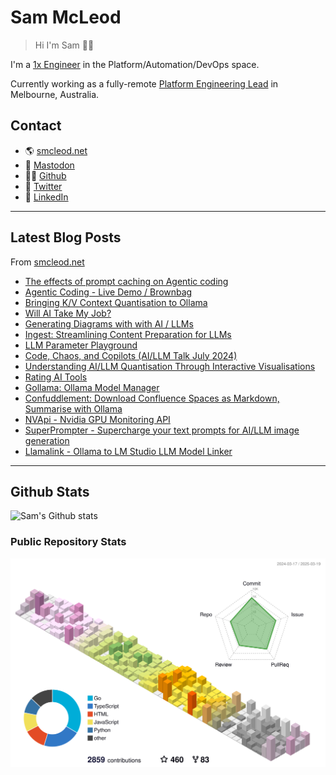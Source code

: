 # Sam McLeod

> Hi I'm Sam 👋🏻

I'm a [1x Engineer](https://1x.engineer/) in the Platform/Automation/DevOps space.

Currently working as a fully-remote [Platform Engineering Lead](https://smcleod.net/cv/) in Melbourne, Australia.

## Contact

- 🌎 [smcleod.net](https://smcleod.net)
- 🐘 [Mastodon](https://aus.social/@s_mcleod)
- 🧑‍💻 [Github](https://www.github.com/sammcj)
- 🦃 [Twitter](https://www.twitter.com/sammcj)
- 👔 [LinkedIn](https://www.linkedin.com/in/sammcj)

---

## Latest Blog Posts

From [smcleod.net](https://smcleod.net)

<!-- BLOG-POST-LIST:START -->
- [The effects of prompt caching on Agentic coding](https://smcleod.net/2025/03/the-effects-of-prompt-caching-on-agentic-coding/)
- [Agentic Coding - Live Demo / Brownbag](https://smcleod.net/2025/02/agentic-coding-live-demo-/-brownbag/)
- [Bringing K/V Context Quantisation to Ollama](https://smcleod.net/2024/12/bringing-k/v-context-quantisation-to-ollama/)
- [Will AI Take My Job?](https://smcleod.net/2024/11/will-ai-take-my-job/)
- [Generating Diagrams with with AI / LLMs](https://smcleod.net/2024/10/generating-diagrams-with-with-ai-/-llms/)
- [Ingest: Streamlining Content Preparation for LLMs](https://smcleod.net/2024/07/ingest-streamlining-content-preparation-for-llms/)
- [LLM Parameter Playground](https://smcleod.net/2024/07/llm-parameter-playground/)
- [Code, Chaos, and Copilots &lpar;AI/LLM Talk July 2024&rpar;](https://smcleod.net/2024/07/code-chaos-and-copilots-ai/llm-talk-july-2024/)
- [Understanding AI/LLM Quantisation Through Interactive Visualisations](https://smcleod.net/2024/07/understanding-ai/llm-quantisation-through-interactive-visualisations/)
- [Rating AI Tools](https://smcleod.net/2024/07/rating-ai-tools/)
- [Gollama: Ollama Model Manager](https://smcleod.net/2024/06/gollama-ollama-model-manager/)
- [Confuddlement: Download Confluence Spaces as Markdown, Summarise with Ollama](https://smcleod.net/2024/05/confuddlement-download-confluence-spaces-as-markdown-summarise-with-ollama/)
- [NVApi - Nvidia GPU Monitoring API](https://smcleod.net/2024/05/nvapi-nvidia-gpu-monitoring-api/)
- [SuperPrompter - Supercharge your text prompts for AI/LLM image generation](https://smcleod.net/2024/03/superprompter-supercharge-your-text-prompts-for-ai/llm-image-generation/)
- [Llamalink - Ollama to LM Studio LLM Model Linker](https://smcleod.net/2024/03/llamalink-ollama-to-lm-studio-llm-model-linker/)
<!-- BLOG-POST-LIST:END -->

---

## Github Stats

![Sam's Github stats](https://github-readme-stats.vercel.app/api?username=sammcj&count_private=true)

### Public Repository Stats

![3D Stats](https://raw.githubusercontent.com/sammcj/sammcj/main/profile-3d-contrib/profile-season-animate.svg)

<!-- ![Stats (Public Repos)](/metrics.base.svg)  -->

<!-- markdownlint-disable-next-line -->
<a rel="me" href="https://aus.social/@s_mcleod"></a>
